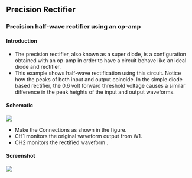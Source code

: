 Precision Rectifier
---

### Precision half-wave rectifier using an op-amp

#### Introduction

* The precision rectifier, also known as a super diode, is a configuration obtained with an op-amp in order to have a circuit behave like an ideal diode and rectifier.
* This example shows half-wave rectification using this circuit. Notice how the peaks of both input and output coincide. In the simple diode based rectifier, the 0.6 volt forward threshold voltage causes a similar difference in the peak heights of the input and output waveforms.

#### Schematic

![](https://github.com/fossasia/pslab-experiments/blob/master/images/schematics/precision-rectifier.svg)

+ Make the Connections as shown in the figure.
+ CH1 monitors the original waveform output from W1.
+ CH2 monitors the rectified waveform .

#### Screenshot

![](https://github.com/fossasia/pslab-experiments/blob/master/images/screenshots/precision-rectifier.png)
